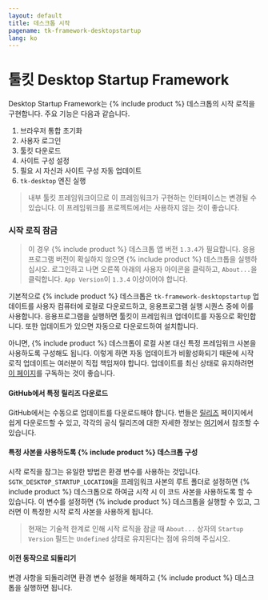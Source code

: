 ```yaml
---
layout: default
title: 데스크톱 시작
pagename: tk-framework-desktopstartup
lang: ko
---
```


# 툴킷 Desktop Startup Framework
Desktop Startup Framework는 {% include product %} 데스크톱의 시작 로직을 구현합니다. 주요 기능은 다음과 같습니다.

1. 브라우저 통합 초기화
2. 사용자 로그인
3. 툴킷 다운로드
4. 사이트 구성 설정
5. 필요 시 자신과 사이트 구성 자동 업데이트
6. `tk-desktop` 엔진 실행

> 내부 툴킷 프레임워크이므로 이 프레임워크가 구현하는 인터페이스는 변경될 수 있습니다. 이 프레임워크를 프로젝트에서는 사용하지 않는 것이 좋습니다.

### 시작 로직 잠금

> 이 경우 {% include product %} 데스크톱 앱 버전 `1.3.4`가 필요합니다. 응용프로그램 버전이 확실하지 않으면 {% include product %} 데스크톱을 실행하십시오. 로그인하고 나면 오른쪽 아래의 사용자 아이콘을 클릭하고, `About...`을 클릭합니다. `App Version`이 `1.3.4` 이상이어야 합니다.

기본적으로 {% include product %} 데스크톱은 `tk-framework-desktopstartup` 업데이트를 사용자 컴퓨터에 로컬로 다운로드하고, 응용프로그램 실행 시퀀스 중에 이를 사용합니다. 응용프로그램을 실행하면 툴킷이 프레임워크 업데이트를 자동으로 확인합니다. 또한 업데이트가 있으면 자동으로 다운로드하여 설치합니다.

아니면, {% include product %} 데스크톱이 로컬 사본 대신 특정 프레임워크 사본을 사용하도록 구성해도 됩니다. 이렇게 하면 자동 업데이트가 비활성화되기 때문에 시작 로직 업데이트는 여러분이 직접 책임져야 합니다. 업데이트를 최신 상태로 유지하려면 [이 페이지](https://support.shotgunsoftware.com/entries/97454918)를 구독하는 것이 좋습니다.

#### GitHub에서 특정 릴리즈 다운로드

GitHub에서는 수동으로 업데이트를 다운로드해야 합니다. 번들은 [릴리즈](https://github.com/shotgunsoftware/tk-framework-desktopstartup/releases) 페이지에서 쉽게 다운로드할 수 있고, 각각의 공식 릴리즈에 대한 자세한 정보는 [여기](https://support.shotgunsoftware.com/entries/97454918#toc_release_notes)에서 참조할 수 있습니다.

#### 특정 사본을 사용하도록 {% include product %} 데스크톱 구성

시작 로직을 잠그는 유일한 방법은 환경 변수를 사용하는 것입니다. `SGTK_DESKTOP_STARTUP_LOCATION`을 프레임워크 사본의 루트 폴더로 설정하면 {% include product %} 데스크톱으로 하여금 시작 시 이 코드 사본을 사용하도록 할 수 있습니다. 이 변수를 설정하면 {% include product %} 데스크톱을 실행할 수 있고, 그러면 이 특정한 시작 로직 사본을 사용하게 됩니다.

> 현재는 기술적 한계로 인해 시작 로직을 잠글 때 `About...` 상자의 `Startup Version` 필드는 `Undefined` 상태로 유지된다는 점에 유의해 주십시오.

#### 이전 동작으로 되돌리기

변경 사항을 되돌리려면 환경 변수 설정을 해제하고 {% include product %} 데스크톱을 실행하면 됩니다.
